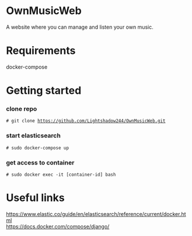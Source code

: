 # OwnMusicWeb
A website where you can manage and listen your own music.

# Requirements
docker-compose

# Getting started
### clone repo
<code># git clone https://github.com/Lightshadow244/OwnMusicWeb.git</code>
### start elasticsearch<br>
<code># sudo docker-compose up<br></code>
### get access to container
 <code># sudo docker exec -it [container-id] bash</code>
# Useful links
https://www.elastic.co/guide/en/elasticsearch/reference/current/docker.html<br>
https://docs.docker.com/compose/django/

